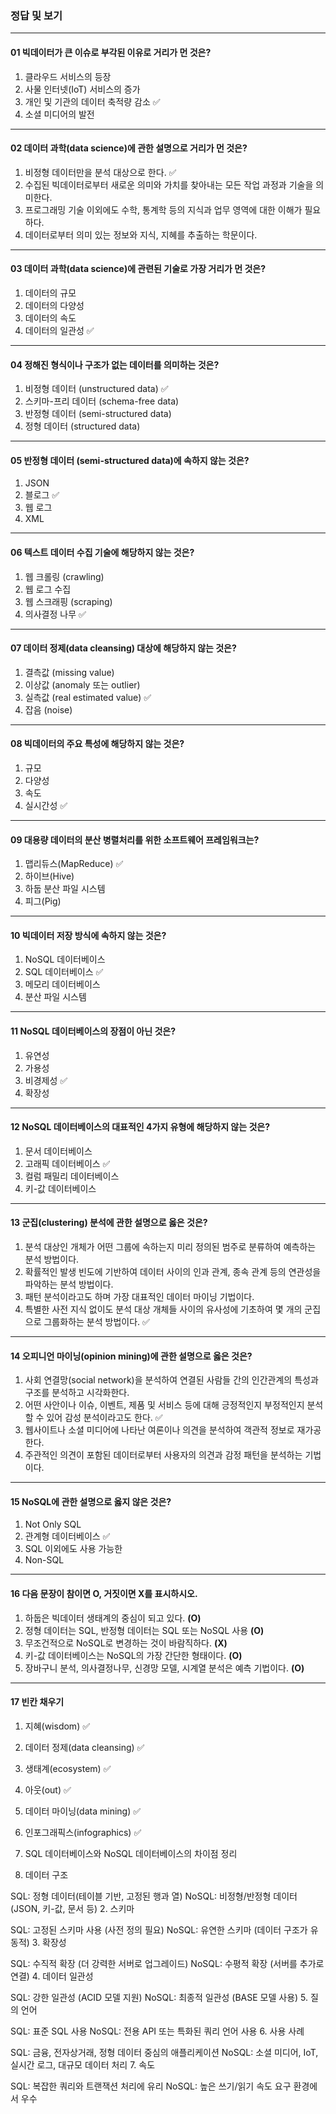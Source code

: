 ### 정답 및 보기

---

#### **01 빅데이터가 큰 이슈로 부각된 이유로 거리가 먼 것은?**
1. 클라우드 서비스의 등장  
2. 사물 인터넷(IoT) 서비스의 증가  
3. 개인 및 기관의 데이터 축적량 감소 ✅  
4. 소셜 미디어의 발전  

---

#### **02 데이터 과학(data science)에 관한 설명으로 거리가 먼 것은?**
1. 비정형 데이터만을 분석 대상으로 한다. ✅  
2. 수집된 빅데이터로부터 새로운 의미와 가치를 찾아내는 모든 작업 과정과 기술을 의미한다.  
3. 프로그래밍 기술 이외에도 수학, 통계학 등의 지식과 업무 영역에 대한 이해가 필요하다.  
4. 데이터로부터 의미 있는 정보와 지식, 지혜를 추출하는 학문이다.  

---

#### **03 데이터 과학(data science)에 관련된 기술로 가장 거리가 먼 것은?**
1. 데이터의 규모  
2. 데이터의 다양성  
3. 데이터의 속도  
4. 데이터의 일관성 ✅  

---

#### **04 정해진 형식이나 구조가 없는 데이터를 의미하는 것은?**
1. 비정형 데이터 (unstructured data) ✅  
2. 스키마-프리 데이터 (schema-free data)  
3. 반정형 데이터 (semi-structured data)  
4. 정형 데이터 (structured data)  

---

#### **05 반정형 데이터 (semi-structured data)에 속하지 않는 것은?**
1. JSON  
2. 블로그 ✅  
3. 웹 로그  
4. XML  

---

#### **06 텍스트 데이터 수집 기술에 해당하지 않는 것은?**
1. 웹 크롤링 (crawling)  
2. 웹 로그 수집  
3. 웹 스크래핑 (scraping)  
4. 의사결정 나무 ✅  

---

#### **07 데이터 정제(data cleansing) 대상에 해당하지 않는 것은?**
1. 결측값 (missing value)  
2. 이상값 (anomaly 또는 outlier)  
3. 실측값 (real estimated value) ✅  
4. 잡음 (noise)  

---

#### **08 빅데이터의 주요 특성에 해당하지 않는 것은?**
1. 규모  
2. 다양성  
3. 속도  
4. 실시간성 ✅  

---

#### **09 대용량 데이터의 분산 병렬처리를 위한 소프트웨어 프레임워크는?**
1. 맵리듀스(MapReduce) ✅  
2. 하이브(Hive)  
3. 하둡 분산 파일 시스템  
4. 피그(Pig)  

---

#### **10 빅데이터 저장 방식에 속하지 않는 것은?**
1. NoSQL 데이터베이스  
2. SQL 데이터베이스 ✅  
3. 메모리 데이터베이스  
4. 분산 파일 시스템  

---

#### **11 NoSQL 데이터베이스의 장점이 아닌 것은?**
1. 유연성  
2. 가용성  
3. 비경제성 ✅  
4. 확장성  

---

#### **12 NoSQL 데이터베이스의 대표적인 4가지 유형에 해당하지 않는 것은?**
1. 문서 데이터베이스  
2. 고래픽 데이터베이스 ✅  
3. 컬럼 패밀리 데이터베이스  
4. 키-값 데이터베이스  

---

#### **13 군집(clustering) 분석에 관한 설명으로 옳은 것은?**
1. 분석 대상인 개체가 어떤 그룹에 속하는지 미리 정의된 범주로 분류하여 예측하는 분석 방법이다.  
2. 확률적인 발생 빈도에 기반하여 데이터 사이의 인과 관계, 종속 관계 등의 연관성을 파악하는 분석 방법이다.  
3. 패턴 분석이라고도 하며 가장 대표적인 데이터 마이닝 기법이다.  
4. 특별한 사전 지식 없이도 분석 대상 개체들 사이의 유사성에 기초하여 몇 개의 군집으로 그룹화하는 분석 방법이다. ✅  

---

#### **14 오피니언 마이닝(opinion mining)에 관한 설명으로 옳은 것은?**
1. 사회 연결망(social network)을 분석하여 연결된 사람들 간의 인간관계의 특성과 구조를 분석하고 시각화한다.  
2. 어떤 사안이나 이슈, 이벤트, 제품 및 서비스 등에 대해 긍정적인지 부정적인지 분석할 수 있어 감성 분석이라고도 한다. ✅  
3. 웹사이트나 소셜 미디어에 나타난 여론이나 의견을 분석하여 객관적 정보로 재가공한다.  
4. 주관적인 의견이 포함된 데이터로부터 사용자의 의견과 감정 패턴을 분석하는 기법이다.  

---

#### **15 NoSQL에 관한 설명으로 옳지 않은 것은?**
1. Not Only SQL  
2. 관계형 데이터베이스 ✅  
3. SQL 이외에도 사용 가능한  
4. Non-SQL  

---

#### **16 다음 문장이 참이면 O, 거짓이면 X를 표시하시오.**  
1. 하둡은 빅데이터 생태계의 중심이 되고 있다. **(O)**  
2. 정형 데이터는 SQL, 반정형 데이터는 SQL 또는 NoSQL 사용 **(O)**  
3. 무조건적으로 NoSQL로 변경하는 것이 바람직하다. **(X)**  
4. 키-값 데이터베이스는 NoSQL의 가장 간단한 형태이다. **(O)**  
5. 장바구니 분석, 의사결정나무, 신경망 모델, 시계열 분석은 예측 기법이다. **(O)**  

---

#### **17 빈칸 채우기**  
1. 지혜(wisdom) ✅  
2. 데이터 정제(data cleansing) ✅  
3. 생태계(ecosystem) ✅  
4. 아웃(out) ✅  
5. 데이터 마이닝(data mining) ✅  
6. 인포그래픽스(infographics) ✅

18. SQL 데이터베이스와 NoSQL 데이터베이스의 차이점 정리
1. 데이터 구조

SQL: 정형 데이터(테이블 기반, 고정된 행과 열)
NoSQL: 비정형/반정형 데이터(JSON, 키-값, 문서 등)
2. 스키마

SQL: 고정된 스키마 사용 (사전 정의 필요)
NoSQL: 유연한 스키마 (데이터 구조가 유동적)
3. 확장성

SQL: 수직적 확장 (더 강력한 서버로 업그레이드)
NoSQL: 수평적 확장 (서버를 추가로 연결)
4. 데이터 일관성

SQL: 강한 일관성 (ACID 모델 지원)
NoSQL: 최종적 일관성 (BASE 모델 사용)
5. 질의 언어

SQL: 표준 SQL 사용
NoSQL: 전용 API 또는 특화된 쿼리 언어 사용
6. 사용 사례

SQL: 금융, 전자상거래, 정형 데이터 중심의 애플리케이션
NoSQL: 소셜 미디어, IoT, 실시간 로그, 대규모 데이터 처리
7. 속도

SQL: 복잡한 쿼리와 트랜잭션 처리에 유리
NoSQL: 높은 쓰기/읽기 속도 요구 환경에서 우수
